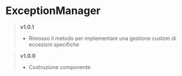 # ExceptionManager

> **v1.0.1**
>	* Rimosso il metodo per implementare una gestione custom di eccezioni specifiche

> **v1.0.0**
>	* Costruzione componente